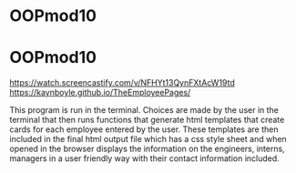 # OOPmod10

# OOPmod10
https://watch.screencastify.com/v/NFHYt13QynFXtAcW19td
https://kaynboyle.github.io/TheEmployeePages/


This program is run in the terminal. Choices are made by the user in the terminal that then runs functions that generate html templates that create cards for each employee entered by the user. These templates are then included in the final html output file which has a css style sheet and when opened in the browser displays the information on the engineers, interns, managers in a user friendly way with their contact information included. 

